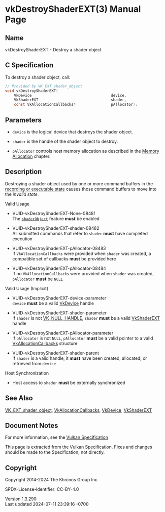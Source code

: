 # vkDestroyShaderEXT(3) Manual Page

## Name

vkDestroyShaderEXT - Destroy a shader object



## <a href="#_c_specification" class="anchor"></a>C Specification

To destroy a shader object, call:

``` c
// Provided by VK_EXT_shader_object
void vkDestroyShaderEXT(
    VkDevice                                    device,
    VkShaderEXT                                 shader,
    const VkAllocationCallbacks*                pAllocator);
```

## <a href="#_parameters" class="anchor"></a>Parameters

- `device` is the logical device that destroys the shader object.

- `shader` is the handle of the shader object to destroy.

- `pAllocator` controls host memory allocation as described in the <a
  href="https://registry.khronos.org/vulkan/specs/1.3-extensions/html/vkspec.html#memory-allocation"
  target="_blank" rel="noopener">Memory Allocation</a> chapter.

## <a href="#_description" class="anchor"></a>Description

Destroying a shader object used by one or more command buffers in the <a
href="https://registry.khronos.org/vulkan/specs/1.3-extensions/html/vkspec.html#commandbuffers-lifecycle"
target="_blank" rel="noopener">recording or executable state</a> causes
those command buffers to move into the *invalid state*.

Valid Usage

- <a href="#VUID-vkDestroyShaderEXT-None-08481"
  id="VUID-vkDestroyShaderEXT-None-08481"></a>
  VUID-vkDestroyShaderEXT-None-08481  
  The <a
  href="https://registry.khronos.org/vulkan/specs/1.3-extensions/html/vkspec.html#features-shaderObject"
  target="_blank" rel="noopener"><code>shaderObject</code></a> feature
  **must** be enabled

- <a href="#VUID-vkDestroyShaderEXT-shader-08482"
  id="VUID-vkDestroyShaderEXT-shader-08482"></a>
  VUID-vkDestroyShaderEXT-shader-08482  
  All submitted commands that refer to `shader` **must** have completed
  execution

- <a href="#VUID-vkDestroyShaderEXT-pAllocator-08483"
  id="VUID-vkDestroyShaderEXT-pAllocator-08483"></a>
  VUID-vkDestroyShaderEXT-pAllocator-08483  
  If `VkAllocationCallbacks` were provided when `shader` was created, a
  compatible set of callbacks **must** be provided here

- <a href="#VUID-vkDestroyShaderEXT-pAllocator-08484"
  id="VUID-vkDestroyShaderEXT-pAllocator-08484"></a>
  VUID-vkDestroyShaderEXT-pAllocator-08484  
  If no `VkAllocationCallbacks` were provided when `shader` was created,
  `pAllocator` **must** be `NULL`

Valid Usage (Implicit)

- <a href="#VUID-vkDestroyShaderEXT-device-parameter"
  id="VUID-vkDestroyShaderEXT-device-parameter"></a>
  VUID-vkDestroyShaderEXT-device-parameter  
  `device` **must** be a valid [VkDevice](https://registry.khronos.org/vulkan/specs/1.3-extensions/man/html/VkDevice.html) handle

- <a href="#VUID-vkDestroyShaderEXT-shader-parameter"
  id="VUID-vkDestroyShaderEXT-shader-parameter"></a>
  VUID-vkDestroyShaderEXT-shader-parameter  
  If `shader` is not [VK_NULL_HANDLE](https://registry.khronos.org/vulkan/specs/1.3-extensions/man/html/VK_NULL_HANDLE.html), `shader`
  **must** be a valid [VkShaderEXT](https://registry.khronos.org/vulkan/specs/1.3-extensions/man/html/VkShaderEXT.html) handle

- <a href="#VUID-vkDestroyShaderEXT-pAllocator-parameter"
  id="VUID-vkDestroyShaderEXT-pAllocator-parameter"></a>
  VUID-vkDestroyShaderEXT-pAllocator-parameter  
  If `pAllocator` is not `NULL`, `pAllocator` **must** be a valid
  pointer to a valid [VkAllocationCallbacks](https://registry.khronos.org/vulkan/specs/1.3-extensions/man/html/VkAllocationCallbacks.html)
  structure

- <a href="#VUID-vkDestroyShaderEXT-shader-parent"
  id="VUID-vkDestroyShaderEXT-shader-parent"></a>
  VUID-vkDestroyShaderEXT-shader-parent  
  If `shader` is a valid handle, it **must** have been created,
  allocated, or retrieved from `device`

Host Synchronization

- Host access to `shader` **must** be externally synchronized

## <a href="#_see_also" class="anchor"></a>See Also

[VK_EXT_shader_object](https://registry.khronos.org/vulkan/specs/1.3-extensions/man/html/VK_EXT_shader_object.html),
[VkAllocationCallbacks](https://registry.khronos.org/vulkan/specs/1.3-extensions/man/html/VkAllocationCallbacks.html),
[VkDevice](https://registry.khronos.org/vulkan/specs/1.3-extensions/man/html/VkDevice.html), [VkShaderEXT](https://registry.khronos.org/vulkan/specs/1.3-extensions/man/html/VkShaderEXT.html)

## <a href="#_document_notes" class="anchor"></a>Document Notes

For more information, see the <a
href="https://registry.khronos.org/vulkan/specs/1.3-extensions/html/vkspec.html#vkDestroyShaderEXT"
target="_blank" rel="noopener">Vulkan Specification</a>

This page is extracted from the Vulkan Specification. Fixes and changes
should be made to the Specification, not directly.

## <a href="#_copyright" class="anchor"></a>Copyright

Copyright 2014-2024 The Khronos Group Inc.

SPDX-License-Identifier: CC-BY-4.0

Version 1.3.290  
Last updated 2024-07-11 23:39:16 -0700
